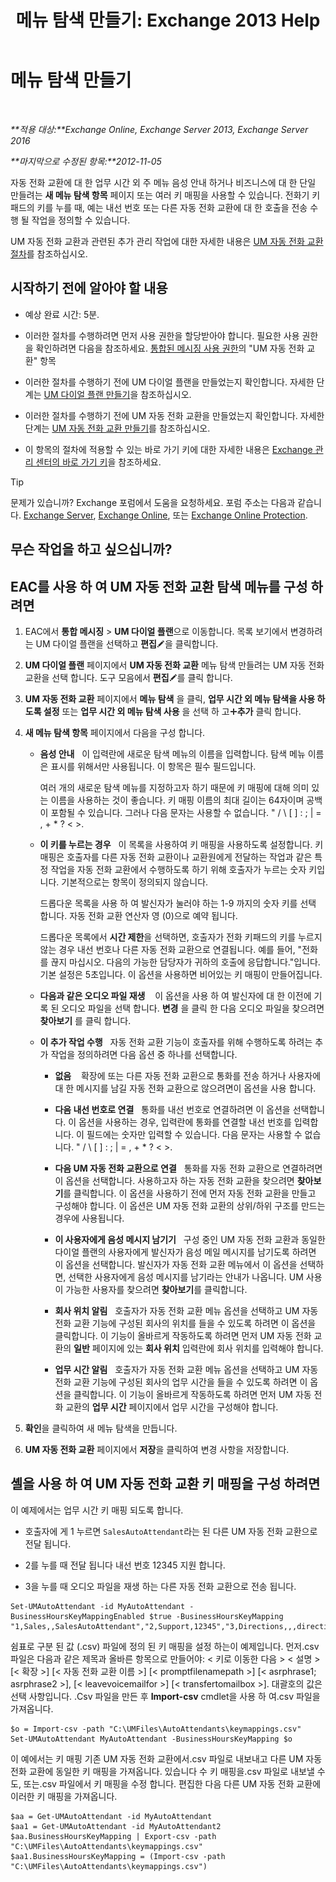 ﻿---
title: '메뉴 탐색 만들기: Exchange 2013 Help'
TOCTitle: 메뉴 탐색 만들기
ms:assetid: 3cfc9a01-0a61-4d15-9561-621568dc30d9
ms:mtpsurl: https://technet.microsoft.com/ko-kr/library/Aa997471(v=EXCHG.150)
ms:contentKeyID: 50482917
ms.date: 05/22/2018
mtps_version: v=EXCHG.150
f1_keywords:
- Microsoft.Exchange.Management.SnapIn.Esm.OrganizationConfiguration.UnifiedMessaging.AutoAttendantKeyMappingControl
ms.translationtype: MT
---

# 메뉴 탐색 만들기

 

_**적용 대상:**Exchange Online, Exchange Server 2013, Exchange Server 2016_

_**마지막으로 수정된 항목:**2012-11-05_

자동 전화 교환에 대 한 업무 시간 외 주 메뉴 음성 안내 하거나 비즈니스에 대 한 단일 만들려는 **새 메뉴 탐색 항목** 페이지 또는 여러 키 매핑을 사용할 수 있습니다. 전화기 키패드의 키를 누를 때, 예는 내선 번호 또는 다른 자동 전화 교환에 대 한 호출을 전송 수행 될 작업을 정의할 수 있습니다.

UM 자동 전화 교환과 관련된 추가 관리 작업에 대한 자세한 내용은 [UM 자동 전화 교환 절차](um-auto-attendant-procedures-exchange-2013-help.md)를 참조하십시오.

## 시작하기 전에 알아야 할 내용

  - 예상 완료 시간: 5분.

  - 이러한 절차를 수행하려면 먼저 사용 권한을 할당받아야 합니다. 필요한 사용 권한을 확인하려면 다음을 참조하세요. [통합된 메시징 사용 권한](unified-messaging-permissions-exchange-2013-help.md)의 "UM 자동 전화 교환" 항목

  - 이러한 절차를 수행하기 전에 UM 다이얼 플랜을 만들었는지 확인합니다. 자세한 단계는 [UM 다이얼 플랜 만들기](create-a-um-dial-plan-exchange-2013-help.md)을 참조하십시오.

  - 이러한 절차를 수행하기 전에 UM 자동 전화 교환을 만들었는지 확인합니다. 자세한 단계는 [UM 자동 전화 교환 만들기](create-a-um-auto-attendant-exchange-2013-help.md)를 참조하십시오.

  - 이 항목의 절차에 적용할 수 있는 바로 가기 키에 대한 자세한 내용은 [Exchange 관리 센터의 바로 가기 키](keyboard-shortcuts-in-the-exchange-admin-center-exchange-online-protection-help.md)을 참조하세요.


> [!TIP]
> 문제가 있습니까? Exchange 포럼에서 도움을 요청하세요. 포럼 주소는 다음과 같습니다. <A href="https://go.microsoft.com/fwlink/p/?linkid=60612">Exchange Server</A>, <A href="https://go.microsoft.com/fwlink/p/?linkid=267542">Exchange Online</A>, 또는 <A href="https://go.microsoft.com/fwlink/p/?linkid=285351">Exchange Online Protection</A>.



## 무슨 작업을 하고 싶으십니까?

## EAC를 사용 하 여 UM 자동 전화 교환 탐색 메뉴를 구성 하려면

1.  EAC에서 **통합 메시징** \> **UM 다이얼 플랜**으로 이동합니다. 목록 보기에서 변경하려는 UM 다이얼 플랜을 선택하고 **편집**![편집 아이콘](images/JJ218640.6f53ccb2-1f13-4c02-bea0-30690e6ea71d(EXCHG.150).gif "편집 아이콘")을 클릭합니다.

2.  **UM 다이얼 플랜** 페이지에서 **UM 자동 전화 교환** 메뉴 탐색 만들려는 UM 자동 전화 교환을 선택 합니다. 도구 모음에서 **편집**![편집 아이콘](images/JJ218640.6f53ccb2-1f13-4c02-bea0-30690e6ea71d(EXCHG.150).gif "편집 아이콘")를 클릭 합니다.

3.  **UM 자동 전화 교환** 페이지에서 **메뉴 탐색** 을 클릭, **업무 시간 외 메뉴 탐색을 사용 하도록 설정** 또는 **업무 시간 외 메뉴 탐색 사용** 을 선택 하 고![아이콘 추가](images/JJ218640.c1e75329-d6d7-4073-a27d-498590bbb558(EXCHG.150).gif "아이콘 추가")**추가** 클릭 합니다.

4.  **새 메뉴 탐색 항목** 페이지에서 다음을 구성 합니다.
    
      - **음성 안내**   이 입력란에 새로운 탐색 메뉴의 이름을 입력합니다. 탐색 메뉴 이름은 표시를 위해서만 사용됩니다. 이 항목은 필수 필드입니다.
        
        여러 개의 새로운 탐색 메뉴를 지정하고자 하기 때문에 키 매핑에 대해 의미 있는 이름을 사용하는 것이 좋습니다. 키 매핑 이름의 최대 길이는 64자이며 공백이 포함될 수 있습니다. 그러나 다음 문자는 사용할 수 없습니다. " / \\ \[ \] : ; | = , + \* ? \< \>.
    
      - **이 키를 누르는 경우**   이 목록을 사용하여 키 매핑을 사용하도록 설정합니다. 키 매핑은 호출자를 다른 자동 전화 교환이나 교환원에게 전달하는 작업과 같은 특정 작업을 자동 전화 교환에서 수행하도록 하기 위해 호출자가 누르는 숫자 키입니다. 기본적으로는 항목이 정의되지 않습니다.
        
        드롭다운 목록을 사용 하 여 발신자가 눌러야 하는 1-9 까지의 숫자 키를 선택 합니다. 자동 전화 교환 연산자 영 (0)으로 예약 됩니다.
        
        드롭다운 목록에서 **시간 제한**을 선택하면, 호출자가 전화 키패드의 키를 누르지 않는 경우 내선 번호나 다른 자동 전화 교환으로 연결됩니다. 예를 들어, "전화를 끊지 마십시오. 다음의 가능한 담당자가 귀하의 호출에 응답합니다."입니다. 기본 설정은 5초입니다. 이 옵션을 사용하면 비어있는 키 매핑이 만들어집니다.
    
      - **다음과 같은 오디오 파일 재생**    이 옵션을 사용 하 여 발신자에 대 한 이전에 기록 된 오디오 파일을 선택 합니다. **변경** 을 클릭 한 다음 오디오 파일을 찾으려면 **찾아보기** 를 클릭 합니다.
    
      - **이 추가 작업 수행**   자동 전화 교환 기능이 호출자를 위해 수행하도록 하려는 추가 작업을 정의하려면 다음 옵션 중 하나를 선택합니다.
        
          - **없음**    확장에 또는 다른 자동 전화 교환으로 통화를 전송 하거나 사용자에 대 한 메시지를 남길 자동 전화 교환으로 않으려면이 옵션을 사용 합니다.
        
          - **다음 내선 번호로 연결**   통화를 내선 번호로 연결하려면 이 옵션을 선택합니다. 이 옵션을 사용하는 경우, 입력란에 통화를 연결할 내선 번호를 입력합니다. 이 필드에는 숫자만 입력할 수 있습니다. 다음 문자는 사용할 수 없습니다. " / \\ \[ \] : ; | = , + \* ? \< \>.
        
          - **다음 UM 자동 전화 교환으로 연결**   통화를 자동 전화 교환으로 연결하려면 이 옵션을 선택합니다. 사용하고자 하는 자동 전화 교환을 찾으려면 **찾아보기**를 클릭합니다. 이 옵션을 사용하기 전에 먼저 자동 전화 교환을 만들고 구성해야 합니다. 이 옵션은 UM 자동 전화 교환의 상위/하위 구조를 만드는 경우에 사용됩니다.
        
          - **이 사용자에게 음성 메시지 남기기**   구성 중인 UM 자동 전화 교환과 동일한 다이얼 플랜의 사용자에게 발신자가 음성 메일 메시지를 남기도록 하려면 이 옵션을 선택합니다. 발신자가 자동 전화 교환 메뉴에서 이 옵션을 선택하면, 선택한 사용자에게 음성 메시지를 남기라는 안내가 나옵니다. UM 사용이 가능한 사용자를 찾으려면 **찾아보기**를 클릭합니다.
        
          - **회사 위치 알림**   호출자가 자동 전화 교환 메뉴 옵션을 선택하고 UM 자동 전화 교환 기능에 구성된 회사의 위치를 들을 수 있도록 하려면 이 옵션을 클릭합니다. 이 기능이 올바르게 작동하도록 하려면 먼저 UM 자동 전화 교환의 **일반** 페이지에 있는 **회사 위치** 입력란에 회사 위치를 입력해야 합니다.
        
          - **업무 시간 알림**   호출자가 자동 전화 교환 메뉴 옵션을 선택하고 UM 자동 전화 교환 기능에 구성된 회사의 업무 시간을 들을 수 있도록 하려면 이 옵션을 클릭합니다. 이 기능이 올바르게 작동하도록 하려면 먼저 UM 자동 전화 교환의 **업무 시간** 페이지에서 업무 시간을 구성해야 합니다.

5.  **확인**을 클릭하여 새 메뉴 탐색을 만듭니다.

6.  **UM 자동 전화 교환** 페이지에서 **저장**을 클릭하여 변경 사항을 저장합니다.

## 셸을 사용 하 여 UM 자동 전화 교환 키 매핑을 구성 하려면

이 예제에서는 업무 시간 키 매핑 되도록 합니다.

  - 호출자에 게 1 누르면 `SalesAutoAttendant`라는 된 다른 UM 자동 전화 교환으로 전달 됩니다.

  - 2를 누를 때 전달 됩니다 내선 번호 12345 지원 합니다.

  - 3을 누를 때 오디오 파일을 재생 하는 다른 자동 전화 교환으로 전송 됩니다.

<!-- end list -->

    Set-UMAutoAttendant -id MyAutoAttendant -BusinessHoursKeyMappingEnabled $true -BusinessHoursKeyMapping "1,Sales,,SalesAutoAttendant","2,Support,12345","3,Directions,,,directions.wav"

쉼표로 구분 된 값 (.csv) 파일에 정의 된 키 매핑을 설정 하는이 예제입니다. 먼저.csv 파일은 다음과 같은 제목과 올바른 항목으로 만들어야: \< 키로 이동한 다음 \> \< 설명 \> \[\< 확장 \>\] \[\< 자동 전화 교환 이름 \>\] \[\< promptfilenamepath \>\] \[\< asrphrase1; asrphrase2 \>\], \[\< leavevoicemailfor \>\] \[\< transfertomailbox \>\]. 대괄호의 값은 선택 사항입니다. .Csv 파일을 만든 후 **Import-csv** cmdlet을 사용 하 여.csv 파일을 가져옵니다.

    $o = Import-csv -path "C:\UMFiles\AutoAttendants\keymappings.csv"
    Set-UMAutoAttendant MyAutoAttendant -BusinessHoursKeyMapping $o

이 예에서는 키 매핑 기존 UM 자동 전화 교환에서.csv 파일로 내보내고 다른 UM 자동 전화 교환에 동일한 키 매핑을 가져옵니다. 있습니다 수 키 매핑을.csv 파일로 내보낼 수도, 또는.csv 파일에서 키 매핑을 수정 합니다. 편집한 다음 다른 UM 자동 전화 교환에 이러한 키 매핑을 가져옵니다.

    $aa = Get-UMAutoAttendant -id MyAutoAttendant
    $aa1 = Get-UMAutoAttendant -id MyAutoAttendant2
    $aa.BusinessHoursKeyMapping | Export-csv -path "C:\UMFiles\AutoAttendants\keymappings.csv"
    $aa1.BusinessHoursKeyMapping = (Import-csv -path "C:\UMFiles\AutoAttendants\keymappings.csv")

